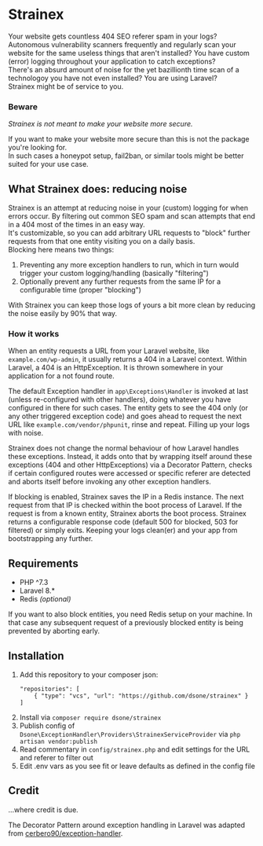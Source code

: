 # Strainex

Your website gets countless 404 SEO referer spam in your logs? Autonomous vulnerability scanners frequently and regularly scan your website for the same useless things that aren't installed? You have custom (error) logging throughout your application to catch exceptions?  
There's an absurd amount of noise for the yet bazillionth time scan of a technologoy you have not even installed? You are using Laravel?  
Strainex might be of service to you.

### Beware
_Strainex is not meant to make your website more secure._

If you want to make your website more secure than this is not the package you're looking for.  
In such cases a honeypot setup, fail2ban, or similar tools might be better suited for your use case.

## What Strainex does: reducing noise
Strainex is an attempt at reducing noise in your (custom) logging for when errors occur. By filtering out common SEO spam and scan attempts that end in a 404 most of the times in an easy way.  
It's customizable, so you can add arbitrary URL requests to "block" further requests from that one entity visiting you on a daily basis.  
Blocking here means two things:
1. Preventing any more exception handlers to run, which in turn would trigger your custom logging/handling (basically "filtering")
2. Optionally prevent any further requests from the same IP for a configurable time (proper "blocking")
  
With Strainex you can keep those logs of yours a bit more clean by reducing the noise easily by 90% that way.

### How it works
When an entity requests a URL from your Laravel website, like `example.com/wp-admin`, it usually returns a 404 in a Laravel context. Within Laravel, a 404 is an HttpException. It is thrown somewhere in your application for a not found route.
  
The default Exception handler in `app\Exceptions\Handler` is invoked at last (unless re-configured with other handlers), doing whatever you have configured in there for such cases. The entity gets to see the 404 only (or any other triggered exception code) and goes ahead to request the next URL like `example.com/vendor/phpunit`, rinse and repeat. Filling up your logs with noise.
  
Strainex does not change the normal behaviour of how Laravel handles these exceptions. Instead, it adds onto that by wrapping itself around these exceptions (404 and other HttpExceptions) via a Decorator Pattern, checks if certain configured routes were accessed or specific referer are detected and aborts itself before invoking any other exception handlers.
  
If blocking is enabled, Strainex saves the IP in a Redis instance. The next request from that IP is checked within the boot process of Laravel. If the request is from a known entity, Strainex aborts the boot process. Strainex returns a configurable response code (default 500 for blocked, 503 for filtered) or simply exits. Keeping your logs clean(er) and your app from bootstrapping any further.

## Requirements
* PHP ^7.3
* Laravel 8.*
* Redis _(optional)_
  
If you want to also block entities, you need Redis setup on your machine. 
In that case any subsequent request of a previously blocked entity is being prevented by aborting early.

## Installation

1. Add this repository to your composer json:
	```
	"repositories": [
		{ "type": "vcs", "url": "https://github.com/dsone/strainex" }
	]
	```
2. Install via 
	`composer require dsone/strainex`
3. Publish config of `Dsone\ExceptionHandler\Providers\StrainexServiceProvider` via
	`php artisan vendor:publish` 
4. Read commentary in `config/strainex.php` and edit settings for the URL and referer to filter out
5. Edit .env vars as you see fit or leave defaults as defined in the config file

## Credit
...where credit is due.
  
The Decorator Pattern around exception handling in Laravel was adapted from [cerbero90/exception-handler](https://github.com/cerbero90/exception-handler).
